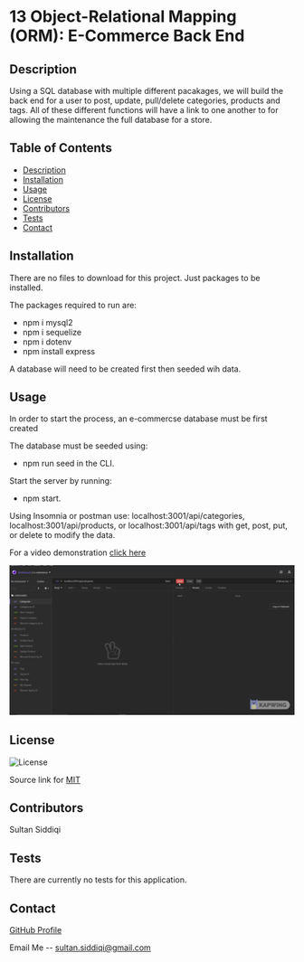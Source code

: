 # 13 Object-Relational Mapping (ORM): E-Commerce Back End

## Description


Using a SQL database with multiple different pacakages, we will build the back end for a user to post, update, pull/delete categories, products and tags. All of these different functions will have a link to one another to for allowing the maintenance the full database for a store.
   

## Table of Contents
- [Description](#description)
- [Installation](#installation)
- [Usage](#usage)
- [License](#license)
- [Contributors](#contributors)
- [Tests](#tests)
- [Contact](#contact)

## Installation

There are no files to download for this project. Just packages to be installed.

The packages required to run are:

- npm i mysql2
- npm i sequelize
- npm i dotenv
- npm install express

A database will need to be created first then seeded wih data. 

## Usage

In order to start the process, an e-commercse database must be first created

The database must be seeded using:
- npm run seed 
in the CLI.


Start the server by running:
- npm start.

Using Insomnia or postman use: localhost:3001/api/categories, localhost:3001/api/products, or localhost:3001/api/tags with get, post, put, or delete to modify the data.  

For a video demonstration [click here](https://youtu.be/9VUFs3iIE9E)



![Viewing and modifying data](assets/demo.gif)


## License

![License](https://img.shields.io/badge/License-MIT-yellow.svg)

Source link for [MIT](https://opensource.org/licenses/MIT)

## Contributors

Sultan Siddiqi

## Tests

There are currently no tests for this application.  

## Contact

[GitHub Profile](https://github.com/sultansiddiqi)

Email Me -- sultan.siddiqi@gmail.com